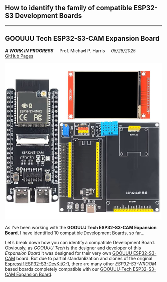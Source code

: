 ## How to identify the family of compatible ESP32-S3 Development Boards
<hr>

## GOOUUU Tech ESP32-S3-CAM Expansion Board

***A WORK IN PROGRESS*** &nbsp; &nbsp; Prof. Michael P. Harris &nbsp; &nbsp; *05/28/2025*<br/>
[GitHub Pages](https://pages.github.com/)

![GOOUUU-Tech ESP32-S3-CAM Expansion Board](https://github.com/profharris/GOOUUU-Tech-ESP32-S3-CAM-Expansion-Board/blob/main/images/GOOUUU%20ESP32-S3-CAM%20Expansion%20Board-1.jpg)

As I've been working with the **GOOUUU Tech ESP32-S3-CAM Expansion Board**,
I have identified 10 compatible Development Boards, so far...

Let’s break down how you can identify a compatible Development Board.&nbsp;
Obviously, as _GOOUUU Tech_ is the designer and developer of this _Expansion Board_
it was designed for their very own 
[GOOUUU ESP32-S3-CAM](https://github.com/profharris/GOOUUU-Tech-ESP32-S3-CAM-Expansion-Board/blob/main/images/1.%20GOOUUU%20ESP32-S3-CAM.jpg)
board. But due to partial standardization and clones of the original
[Espressif ESP32-S3-DevKitC-1](https://github.com/profharris/GOOUUU-Tech-ESP32-S3-CAM-Expansion-Board/blob/main/images/0.%20Espressif%20ESP32-S3-DevKitC-1.jpg),
there are many other _ESP32-S3-WROOM_ based boards completely compatible with our 
[GOOUUU-Tech ESP32-S3-CAM Expansion Board](https://github.com/profharris/GOOUUU-Tech-ESP32-S3-CAM-Expansion-Board/blob/main/images/GOOUUU%20ESP32-S3-CAM%20Expansion%20Board-1.jpg).



